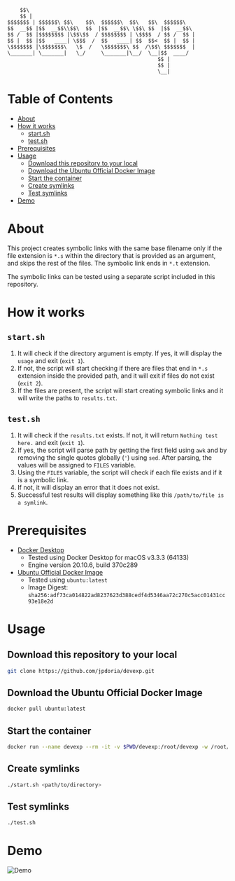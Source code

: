 
        $$\                                                   
        $$ |                                                  
    $$$$$$$ | $$$$$$\ $$\    $$\  $$$$$$\  $$\   $$\  $$$$$$\  
    $$  __$$ |$$  __$$\\$$\  $$  |$$  __$$\ \$$\ $$  |$$  __$$\ 
    $$ /  $$ |$$$$$$$$ |\$$\$$  / $$$$$$$$ | \$$$$  / $$ /  $$ |
    $$ |  $$ |$$   ____| \$$$  /  $$   ____| $$  $$<  $$ |  $$ |
    \$$$$$$$ |\$$$$$$$\   \$  /   \$$$$$$$\ $$  /\$$\ $$$$$$$  |
    \_______| \_______|   \_/     \_______|\__/  \__|$$  ____/ 
                                                    $$ |      
                                                    $$ |      
                                                    \__|      

# Table of Contents

- [About](#about)
- [How it works](#how-it-works)
    - [start.sh](#start.sh)
    - [test.sh](#start.sh)
- [Prerequisites](#prerequisites)
- [Usage](#usage)
    - [Download this repository to your local](#download-this-repository-to-your-local)
    - [Download the Ubuntu Official Docker Image](#download-the-ubuntu-official-docker-image)
    - [Start the container](#start-the-container)
    - [Create symlinks](#create-symlinks)
    - [Test symlinks](#test-symlinks)
- [Demo](#demo)

# About

This project creates symbolic links with the same base filename only if the file extension is `*.s` within the directory that is provided as an argument, and skips the rest of the files. The symbolic link ends in `*.t` extension.

The symbolic links can be tested using a separate script included in this repository.

# How it works

## `start.sh`

1. It will check if the directory argument is empty. If yes, it will display the `usage` and exit (`exit 1`).
1. If not, the script will start checking if there are files that end in `*.s` extension inside the provided path, and it will exit if files do not exist (`exit 2`).
1. If the files are present, the script will start creating symbolic links and it will write the paths to `results.txt`.

## `test.sh`

1. It will check if the `results.txt` exists. If not, it will return `Nothing test here.` and exit (`exit 1`).
1. If yes, the script will parse path by getting the first field using `awk` and by removing the single quotes globally (`'`) using `sed`. After parsing, the values will be assigned to `FILES` variable.
1. Using the `FILES` variable, the script will check if each file exists and if it is a symbolic link.
1. If not, it will display an error that it does not exist.
1. Successful test results will display something like this `/path/to/file is a symlink`.

# Prerequisites

- [Docker Desktop](https://www.docker.com/products/docker-desktop)
    - Tested using Docker Desktop for macOS v3.3.3 (64133)
    - Engine version 20.10.6, build 370c289
- [Ubuntu Official Docker Image](https://hub.docker.com/_/ubuntu)
    - Tested using `ubuntu:latest`
    - Image Digest: `sha256:adf73ca014822ad8237623d388cedf4d5346aa72c270c5acc01431cc93e18e2d`

# Usage

## Download this repository to your local

```bash
git clone https://github.com/jpdoria/devexp.git
```

## Download the Ubuntu Official Docker Image

```bash
docker pull ubuntu:latest
```

## Start the container

```bash
docker run --name devexp --rm -it -v $PWD/devexp:/root/devexp -w /root/devexp ubuntu:latest bash
```

## Create symlinks

```bash
./start.sh <path/to/directory>
```

## Test symlinks

```bash
./test.sh
```

# Demo

![Demo](https://github.com/jpdoria/devexp/blob/main/demo.gif)
